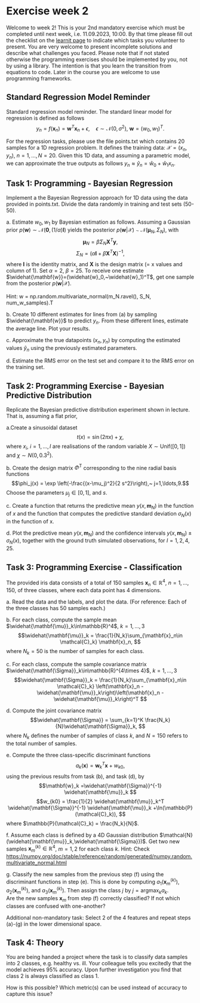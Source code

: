 
# Exercise week 2
Welcome to week 2! 
This is your 2nd mandatory exercise which must be completed until next week, i.e. 11.09.2023, 10:00. By that time please fill out the checklist on the [learnit page](https://learnit.itu.dk/course/view.php?id=3022225) to indicate which tasks you volunteer to present. 
You are very welcome to present incomplete solutions and describe what challenges you faced.
Please note that if not stated otherwise the programming exercises should be implemented by you, not by using a library. The intention is that you learn the transition from equations to code. Later in the course you are welcome to use programming frameworks. 

## Standard Regression Model Reminder

Standard regression model reminder. The standard linear model for regression is defined as follows
$$y_n=f(\mathbf{x}_n)=\mathbf{w}^T\mathbf{x}_n + \epsilon,\quad \epsilon \sim \mathcal{N}(0,\sigma^2),~\mathbf{w}=(w_0,w_1)^T.$$

For the regression tasks, please use the file points.txt which contains 20 samples for a 1D regression problem. It defines the training data: $\mathcal{X}=(x_n,y_n),~n=1,\ldots, N=20$. 
Given this 1D data, and assuming a parametric model, we can approximate the true outputs as follows $y_n\approx \widehat{y}_n=\widehat{w}_0+ \widehat{w}_1 x_n$. 

## Task 1: Programming - Bayesian Regression
Implement a the Bayesian Regression approach for 1D data using the data provided in points.txt. Divide the data randomly in training and test sets (50-50). 

a. Estimate $w_0 , w_1$ by Bayesian estimation as follows. 
Assuming a Gaussian prior $p(\mathbf{w}) \sim\mathcal{N}(\mathbf{0},(1/\alpha) \mathbf{I})$ yields the posterior $p(\mathbf{w}|\mathcal{X}) \sim\mathcal{N}(\mathbf{\mu}_N, \Sigma_N)$, with
 $$\mathbf{\mu}_N= \beta \Sigma_N \mathbf{X}^T\mathbf{y}, $$
$$\Sigma_N = (\alpha\mathbf{I} +\beta \mathbf{X}^T\mathbf{X})^{-1}, $$
where $\mathbf{I}$ is the identity matrix, and $\mathbf{X}$ is the design matrix (= x values and column of 1). Set $\alpha=2$, $\beta=25$. To receive one estimate $\widehat{\mathbf{w}}=(\widehat{w}_0,~\widehat{w}_1)^T$, get one sample from the posterior $p(\mathbf{w}|\mathcal{X})$. 	
</br>Hint: w = np.random.multivariate_normal(m_N.ravel(), S_N, num_w_samples).T  </li>

b. Create $10$ different estimates for lines from (a) by sampling $\widehat{\mathbf{w}}$ to predict $y_n$. From these different lines, estimate the average line.  Plot your results.

c. Approximate the true datapoints $(x_n,y_n)$ by computing the estimated values $\widehat{y}_n$ using the previously estimated parameters. </li>

d. Estimate the RMS error on the test set and compare it to the RMS error on the training set.</li>


## Task 2: Programming Exercise - Bayesian Predictive Distribution
Replicate the Bayesian predictive distribution experiment shown in lecture. That is, assuming a flat prior, 

a.Create a sinusoidal dataset 
$$t(x) = \sin(2\pi x) + \chi,$$
where $x_i$, $i =1,\ldots,I$ are realisations of the random variable $X \sim \mathrm{Unif}([0 ,1])$
and
$\chi \sim N(0,0.3^2)$.	 

b. Create the design matrix $\Phi^\mathrm{T}$ corresponding to the nine radial basis functions 
$$\phi_j(x) = \exp \left(-\frac{(x-\mu_j)^2}{2 s^2}\right),~ j=1,\ldots,9.$$
Choose the parameters $\mu_j\in[0,1]$, and $s$.

c. Create a function that returns the predictive mean $y(x,\mathbf{m}_N)$ in the function of $x$ and the function that computes the 
predictive standard deviation $\sigma_N(x)$ in the function of x.  </li>

d. Plot the predictive mean $y(x,\mathbf{m}_N)$ and the confidence intervals $y(x,\mathbf{m}_N) \pm \sigma_N(x)$, together with the ground truth simulated observations, for $I=1,2,4,25$. </li>


## Task 3: Programming Exercise - Classification
The provided iris data consists of a total of 150 samples $\mathbf{x}_n \in \mathbb{R}^{4}$, $n=1,\ldots,150$, of three classes, where each data point has 4 dimensions. 


a. Read the data and the labels, and plot the data. (For reference: Each of the three classes has 50 samples each.) </li>

b. For each class, compute the sample mean $\widehat{\mathbf{\mu}}_k\in\mathbb{R}^4$, $k=1,\ldots, 3$
  $$\widehat{\mathbf{\mu}}_k = \frac{1}{N_k}\sum_{\mathbf{x}_n\in \mathcal{C}_k} \mathbf{x}_n, $$
  where $N_k=50$ is the number of samples for each class. 

c. For each class, compute the sample covariance matrix $\widehat{\mathbf{\Sigma}}_k\in\mathbb{R}^{4\times 4}$, $k=1,\ldots, 3$ 
    $$\widehat{\mathbf{\Sigma}}_k = \frac{1}{N_k}\sum_{\mathbf{x}_n\in \mathcal{C}_k} \left(\mathbf{x}_n -\widehat{\mathbf{\mu}}_k\right)\left(\mathbf{x}_n -\widehat{\mathbf{\mu}}_k\right)^T $$

d. Compute the joint covariance matrix 
  $$\widehat{\mathbf{\Sigma}} = \sum_{k=1}^K \frac{N_k}{N}\widehat{\mathbf{\Sigma}}_k, $$
  where $N_k$ defines the number of samples of class $k$, and $N=150$ refers to the total number of samples.

e. Compute the three class-specific discriminant functions 
    $$a_k\left(\mathbf{x}\right) = \mathbf{w}_k^T \mathbf{x} + w_{k0}, $$
    using the previous results from task (b), and task (d), by
    $$\mathbf{w}_k =\widehat{\mathbf{\Sigma}}^{-1} \widehat{\mathbf{\mu}}_k $$
    $$w_{k0} = \frac{1}{2} \widehat{\mathbf{\mu}}_k^T \widehat{\mathbf{\Sigma}}^{-1} \widehat{\mathbf{\mu}}_k +\ln(\mathbb{P}(\mathcal{C}_k)), $$
    where $\mathbb{P}(\mathcal{C}_k) = \frac{N_k}{N}$.

f. Assume each class is defined by a 4D Gaussian distribution $\mathcal{N}(\widehat{\mathbf{\mu}}_k,\widehat{\mathbf{\Sigma}})$. Get two new samples $\mathbf{x}_m^{(k)}\in\mathbb{R}^4$, $m=1,2$ for each class $k$.
	Hint: Check  https://numpy.org/doc/stable/reference/random/generated/numpy.random.multivariate_normal.html  </li>

g. Classify the new samples from the previous step (f) using the discriminant functions in step (e). This is done by computing $a_1(\mathbf{x}_m^{(k)})$, $a_2(\mathbf{x}_m^{(k)})$, and $a_3(\mathbf{x}_m^{(k)})$. Then assign the class $j$ by $j=\text{argmax}_{k} a_k$. <br/>
Are the new samples $\mathbf{x}_m$ from step (f) correctly classified? 
If not which classes are confused with one-another?


Additional non-mandatory task:
Select 2 of the 4 features and repeat steps (a)-(g) in the lower dimensional space. 


## Task 4: Theory
You are being handed a project where the task is to classify data samples into 2 classes, e.g. healthy vs. ill. 
Your colleague tells you excitedly that the model achieves 95\% accuracy. 
Upon further investigation you find that class 2 is always classified as class 1. 

How is this possible? 
Which metric(s) can be used instead of accuracy to capture this issue?
